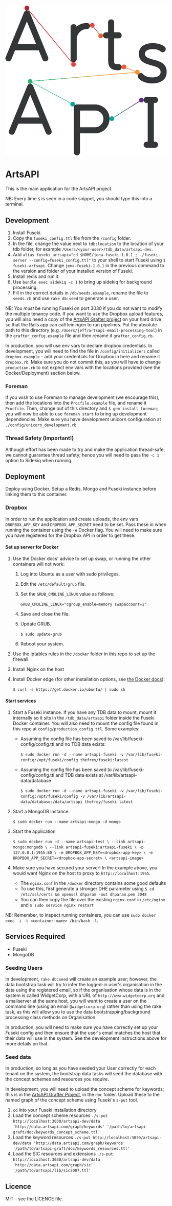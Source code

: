 ![ArtsAPI Logo](https://github.com/Swirrl/artsapi/blob/master/app/assets/images/aa-logo.png?raw=true "ArtsAPI Logo")

# ArtsAPI

This is the main application for the ArtsAPI project.

NB: Every time `$` is seen in a code snippet, you should type this into a terminal.

## Development

1. Install Fuseki.
2. Copy the `fuseki_config.ttl` file from the `/config` folder.
3. In the file, change the value next to `tdb:location` to the location of your tdb folder, for example `/Users/<your-user>/tdb_data/artsapi-dev`.
4. Add `alias fuseki_artsapi="cd $HOME/jena-fuseki-1.0.1 ; ./fuseki-server --config=fuseki_config.ttl"` to your shell to start Fuseki using `$ fuseki-artsapi`. Change `jena-fuseki-1.0.1` in the previous command to the version and folder of your installed version of Fuseki.
5. Install redis and run it.
6. Use `bundle exec sidekiq -c 1` to bring up sidekiq for background processing.
7. Fill in the correct details in `/db/seeds.example`, rename the file to `seeds.rb` and use `rake db:seed` to generate a user.

NB: You *must* be running Fuseki on port 3030 if you do not want to modify the multiple tenancy code. If you want to use the Dropbox upload features, you will also need a copy of the [ArtsAPI Grafter project](https://github.com/Swirrl/artsapi-email-processing-tool) on your hard drive so that the Rails app can call leiningen to run pipelines. Put the absolute path to this directory (e.g. `/Users/jeff/artsapi-email-processing-tool`) in the `grafter_config.example` file and then rename it `grafter_config.rb`.

In production, you will use env vars to declare dropbox credentials. In development, you will need to find the file in `/config/initializers` called `dropbox.example` - add your credentials for Dropbox in here and rename it `dropbox.rb`. Make sure you do not commit this, as you will have to change `production.rb` to not expect env vars with the locations provided (see the Docker/Deployment) section below.

### Foreman

If you wish to use Foreman to manage development (we encourage this), then add the locations into the `Procfile.example` file, and rename it `Procfile`. Then, change out of this directory and `$ gem install foreman`; you will now be able to use `foreman start` to bring up development dependencies. Make sure you have development unicorn configuration at `./config/unicorn_development.rb`

### Thread Safety (Important!)
Although effort has been made to try and make the application thread-safe, we cannot guarantee thread safety; hence you will need to pass the `-c 1` option to Sidekiq when running.

## Deployment

Deploy using Docker. Setup a Redis, Mongo and Fuseki instance before linking them to this container.


### Dropbox

In order to run the application and create uploads, the env vars `DROPBOX_APP_KEY` and `DROPBOX_APP_SECRET` need to be set. Pass these in when running the container using the `-e` Docker flag. You will need to make sure you have registered for the Dropbox API in order to get these. 

#### Set up server for Docker

1. Use the Docker docs' advice to set up swap, or running the other containers will not work:

    1. Log into Ubuntu as a user with sudo privileges.

    2. Edit the `/etc/default/grub` file.

    3. Set the `GRUB_CMDLINE_LINUX` value as follows:

        `GRUB_CMDLINE_LINUX="cgroup_enable=memory swapaccount=1"`

    4. Save and close the file.

    5. Update GRUB.

        `$ sudo update-grub`

    6. Reboot your system.

2. Use the iptables rules in the `/docker` folder in this repo to set up the firewall.

3. Install Nginx on the host

4. Install Docker edge (for other installation options, see [the  Docker docs](http://docs.docker.com/installation/ubuntulinux/)):

    `$ curl -s https://get.docker.io/ubuntu/ | sudo sh`

#### Start services

1. Start a Fuseki instance. If you have any TDB data to mount, mount it internally so it sits in the `/tdb_data/artsapi` folder inside the Fuseki Docker container. You will also need to mount the config file found in this repo at `config/production_config.ttl`. Some examples:

    - Assuming the config file has been saved to /var/lib/fuseki-config/config.ttl and no TDB data exists:

      `$ sudo docker run -d --name artsapi-fuseki -v /var/lib/fuseki-config:/opt/fuseki/config thefrey/fuseki:latest`

    - Assuming the config file has been saved to /var/lib/fuseki-config/config.ttl and TDB data exists at /var/lib/artsapi-data/database

      `$ sudo docker run -d --name artsapi-fuseki -v /var/lib/fuseki-config:/opt/fuseki/config -v /var/lib/artsapi-data/database:/data/artsapi thefrey/fuseki:latest`

2. Start a MongoDB instance.

    `$ sudo docker run --name artsapi-mongo -d mongo`

3. Start the application

    `$ sudo docker run -d --name artsapi-test \
        --link artsapi-mongo:mongodb \
        --link artsapi-fuseki:artsapi-fuseki \
        -p 127.0.0.1:1955:80 \
        -e DROPBOX_APP_KEY=<dropbox-app-key> \
        -e DROPBOX_APP_SECRET=<dropbox-app-secret> \
        <artsapi-image>`

4. Make sure you have secured your server! In the example above, you would want Nginx on the host to proxy to `http://localhost:1955`.

    - The `nginx.conf` in the `/docker` directory contains some good defaults
    - To use this, first generate a stronger DHE parameter using `$ cd /etc/ssl/certs && openssl dhparam -out dhparam.pem 2048`
    - You can then copy the file over the existing `nginx.conf` in `/etc/nginx` and `$ sudo service nginx restart`

NB: Remember, to inspect running containers, you can use `sudo docker exec -i -t <container-name> /bin/bash -l`.

## Services Required

- Fuseki
- MongoDB

### Seeding Users

In development, `rake db:seed` will create an example user; however, the data bootstrap task will try to infer the logged-in user's organisation in the data using the registered email, so if the organisation whose data is in the system is called WidgetCorp, with a URL of `http://www.widgetcorp.org` and a mailserver at the same host, you will want to create a user on the command line (using an email `@widgetcorp.org`) rather than using the rake task, as this will allow you to use the data bootstrapping/background processing class methods on Organisation.

In production, you will need to make sure you have correctly set up your Fuseki config and then ensure that the user's email matches the host that their data will use in the system. See the development instructions above for more details on that.

### Seed data

In production, so long as you have seeded your User correctly for each tenant on the system, the bootstrap data tasks will seed the database with the concept schemes and resources you require.

In development, you will need to upload the concept scheme for keywords; this is in the [ArtsAPI Grafter Project](https://github.com/Swirrl/artsapi-email-processing-tool), in the `doc` folder. Upload these to the named graph of the concept scheme using Fuseki's `s-put` tool. 

1. `cd` into your Fuseki installation directory
2. Load the concept scheme resources `./s-put http://localhost:3030/artsapi-dev/data 'http://data.artsapi.com/graph/keywords' '/path/to/artsapi-graft/doc/keywords_concept_scheme.ttl'`
3. Load the keyword resources `./s-put http://localhost:3030/artsapi-dev/data 'http://data.artsapi.com/graph/keywords' '/path/to/artsapi-graft/doc/keywords_resources.ttl'`
4. Load the SIC resources and extensions `./s-put http://localhost:3030/artsapi-dev/data 'http://data.artsapi.com/graph/sic' '/path/to/artsapi/lib/sic2007.ttl'`

## Licence

MIT - see the LICENCE file.
